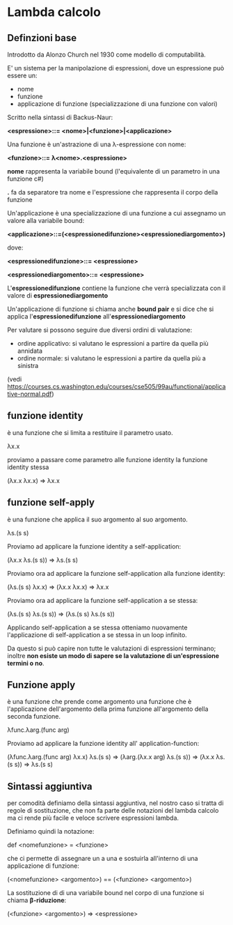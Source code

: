 # Lambda calcolo 

## Definzioni base
Introdotto da Alonzo Church nel 1930 come modello di computabilità.

E' un sistema per la manipolazione di espressioni, dove un espressione può essere un:
  - nome
  - funzione
  - applicazione di funzione (specializzazione di una funzione con valori)

Scritto nella sintassi di Backus-Naur:

  **\<espressione\>::= \<nome\>|\<funzione\>|\<applicazione\>**
  
Una funzione è un'astrazione di una λ-espressione con nome:

  **\<funzione\>::= λ\<nome\>.\<espressione\>**
  
**nome** rappresenta la variabile bound (l'equivalente di un parametro in una funzione c#)

**.** fa da separatore tra nome e l'espressione che rappresenta il corpo della funzione

Un'applicazione è una specializzazione di una funzione a cui assegnamo un valore alla variabile bound:

  **\<applicazione\>::=(\<espressionedifunzione\>\<espressionediargomento\>)**
 
dove:
  
  **\<espressionedifunzione\>::= \<espressione\>**
  
  **\<espressionediargomento\>::= \<espressione\>**
  
L'**espressionedifunzione** contiene la funzione che verrà specializzata con il valore di **espressionediargomento**

Un'applicazione di funzione si chiama anche **bound pair** e si dice che si applica l'**espressionedifunzione** all'**espressionediargomento**

Per valutare si possono seguire due diversi ordini di valutazione:
  - ordine applicativo: si valutano le espressioni a partire da quella più annidata
  - ordine normale: si valutano le espressioni a partire da quella più a sinistra

(vedi https://courses.cs.washington.edu/courses/cse505/99au/functional/applicative-normal.pdf)


## funzione identity

è una funzione che si limita a restituire il parametro usato.

λx.x

proviamo a passare come parametro alle funzione identity la funzione identity stessa

(λx.x λx.x) => λx.x

## funzione self-apply

è una funzione che applica il suo argomento al suo argomento.

λs.(s s)

Proviamo ad applicare la funzione identity a self-application:

(λx.x λs.(s s)) => λs.(s s)

Proviamo ora ad applicare la funzione self-application alla funzione identity:

(λs.(s s) λx.x) => (λx.x λx.x) => λx.x

Proviamo ora ad applicare la funzione self-application a se stessa:

(λs.(s s) λs.(s s)) => (λs.(s s) λs.(s s))

Applicando self-application a se stessa otteniamo nuovamente l'applicazione di self-application a se stessa in un loop infinito. 

Da questo si può capire non tutte le valutazioni di espressioni terminano; inoltre **non esiste un modo di sapere se la valutazione di un'espressione termini o no**.

## Funzione apply

è una funzione che prende come argomento una funzione che è l'applicazione dell'argomento della prima funzione all'argomento della seconda funzione. 

λfunc.λarg.(func arg)

Proviamo ad applicare la funzione identity all' application-function:

(λfunc.λarg.(func arg) λx.x) λs.(s s) => (λarg.(λx.x arg) λs.(s s)) => (λx.x λs.(s s)) => λs.(s s)

## Sintassi aggiuntiva

per comodità definiamo della sintassi aggiuntiva, nel nostro caso si tratta di regole di sostituzione, che non fa parte delle notazioni del lambda calcolo ma ci rende più facile e veloce scrivere espressioni lambda.

Definiamo quindi la notazione:

def \<nomefunzione\> = \<funzione\>
  
che ci permette di assegnare un <nomefunzione> a una <funzione> e sostuirla all'interno di una applicazione di funzione:
  
(\<nomefunzione\> \<argomento\>) == (\<funzione\> \<argomento\>)

La sostituzione di di una variabile bound nel corpo di una funzione si chiama **β-riduzione**:

(\<funzione\> \<argomento\>) => \<espressione\>

  
 
